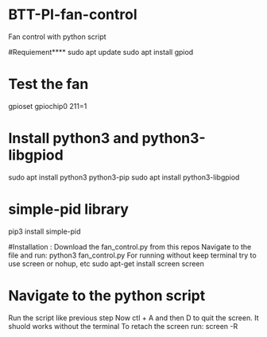 # BTT-PI-fan-control
Fan control with python script

#Requiement****
sudo apt update
sudo apt install gpiod

# Test the fan
gpioset gpiochip0 211=1

# Install python3 and python3-libgpiod
sudo apt install python3 python3-pip
sudo apt install python3-libgpiod

# simple-pid library
pip3 install simple-pid

#Installation :
Download the fan_control.py from this repos
Navigate to the file and run: python3 fan_control.py
For running without keep terminal try to use screen or nohup, etc
sudo apt-get install screen
screen
# Navigate to the python script
Run the script like previous step
Now ctl + A and then D to quit the screen. It shuold works without the terminal
To retach the screen run: screen -R



